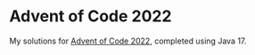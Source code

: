 # Advent of Code 2022

My solutions for [Advent of Code 2022](https://adventofcode.com/2022), completed using Java 17.
